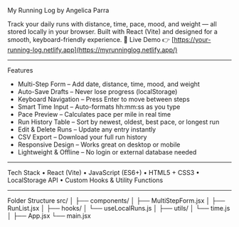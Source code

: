 My Running Log
by Angelica Parra

Track your daily runs with distance, time, pace, mood, and weight — all stored locally in your browser.
Built with React (Vite) and designed for a smooth, keyboard-friendly experience.
🔗 Live Demo
👉 [https://your-running-log.netlify.app](https://myrunninglog.netlify.app/)
________________________________________
Features
* Multi-Step Form – Add date, distance, time, mood, and weight
* Auto-Save Drafts – Never lose progress (localStorage)
* Keyboard Navigation – Press Enter to move between steps
* Smart Time Input – Auto-formats hh:mm:ss as you type
* Pace Preview – Calculates pace per mile in real time
* Run History Table – Sort by newest, oldest, best pace, or longest run
* Edit & Delete Runs – Update any entry instantly
* CSV Export – Download your full run history
* Responsive Design – Works great on desktop or mobile
* Lightweight & Offline – No login or external database needed
________________________________________
Tech Stack
•	React (Vite)
•	JavaScript (ES6+)
•	HTML5 + CSS3
•	LocalStorage API
•	Custom Hooks & Utility Functions
________________________________________
Folder Structure
src/
│
├── components/
│   ├── MultiStepForm.jsx
│   ├── RunList.jsx
│
├── hooks/
│   └── useLocalRuns.js
│
├── utils/
│   └── time.js
│
├── App.jsx
└── main.jsx
